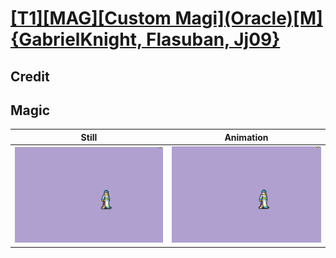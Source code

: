 # [\[T1\]\[MAG\]\[Custom Magi\]\(Oracle\)\[M\]{GabrielKnight, Flasuban, Jj09}](../)

## Credit


	
## Magic

| Still | Animation |
| :---: | :-------: |
| ![Magic still](./Magic_000.png) | ![Magic animation](./Magic.gif) |
